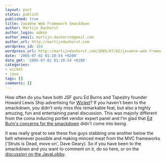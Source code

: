 ```yaml
---
layout: post
status: publish
published: true
title: JavaOne Web Framework Smackdown
author: Martijn Dashorst
author_login: admin
author_email: martijn.dashorst@gmail.com
author_url: http://martijndashorst.com
wordpress_id: 164
wordpress_url: http://martijndashorst.com/2005/07/02/javaone-web-framework-smackdown/
date: '2005-07-02 01:10:54 +0200'
date_gmt: '2005-07-02 01:10:54 +0200'
categories:
- wicket
- java
tags: []
comments: []
---
```

<p>How often do you have both JSF guru Ed Burns and Tapestry founder Howard Lewis Ship advertising for <a href="http://wicket.sourceforge.net">Wicket</a>? If you haven't been to the smackdown, you didn't only miss this remarkable feat, but also a highly amuzing, fun and entertaining panel discussion. This was majorly different from the coma inducing portlet vendor expert panel and I'm glad that <a href="http://weblogs.java.net/blog/edburns/archive/2005/06/ed_burns_javaon_6.html">Ed Burn's concerns for the smackdown</a> didn't come into being.</p>
<p>It was really great to see these five guys stabbing one another below the belt whenever possible and making minced meat from the MVC frameworks ('Struts is Dead, move on', Dave Geary). So if you have been to the smackdown and you want to comment on it, do so here, or on the <a href="http://www.javalobby.org/java/forums/t19337.html">discussion on the JavaLobby</a>.</p>
